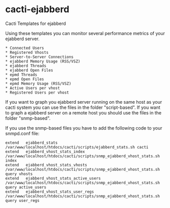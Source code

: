 cacti-ejabberd
==============

Cacti Templates for ejabberd

Using these templates you can monitor several performance metrics of your ejabberd server.

    * Connected Users
    * Registered Vhosts
    * Server-to-Server Connections
    * ejabberd Memory Usage (RSS/VSZ)
    * ejabberd Threads
    * ejabberd Open Files
    * epmd Threads
    * epmd Open Files
    * epmd Memory Usage (RSS/VSZ)
    * Active Users per vhost
    * Registered Users per vhost

If you want to graph you ejabberd server running on the same host as your cacti system you can use the files in
the folder "script-based". If you want to graph a ejabberd server on a remote host you should use the files in
the folder "snmp-based".

If you use the snmp-based files you have to add the following code to your snmpd.conf file:

```
extend   ejabberd_stats       /var/www/localhost/htdocs/cacti/scripts/ejabberd_stats.sh cacti
extend   ejabberd_vhost_stats_index       /var/www/localhost/htdocs/cacti/scripts/snmp_ejabberd_vhost_stats.sh index
extend   ejabberd_vhost_stats_vhosts      /var/www/localhost/htdocs/cacti/scripts/snmp_ejabberd_vhost_stats.sh query vhosts
extend   ejabberd_vhost_stats_active_users   /var/www/localhost/htdocs/cacti/scripts/snmp_ejabberd_vhost_stats.sh query active_users
extend   ejabberd_vhost_stats_user_regs   /var/www/localhost/htdocs/cacti/scripts/snmp_ejabberd_vhost_stats.sh query user_regs
```

